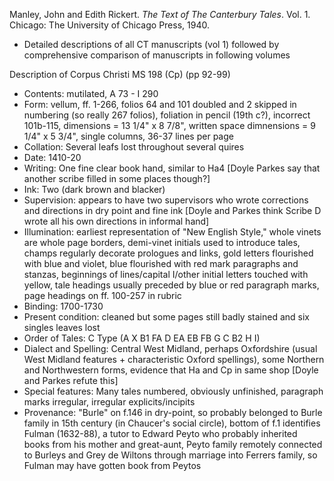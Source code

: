 Manley, John and Edith Rickert. _The Text of The Canterbury Tales_. Vol. 1. Chicago: The University of Chicago Press, 1940.

- Detailed descriptions of all CT manuscripts (vol 1) followed by comprehensive comparison of manuscripts in following volumes

Description of Corpus Christi MS 198 (Cp) (pp 92-99)
- Contents: mutilated, A 73 - I 290
- Form: vellum, ff. 1-266, folios 64 and 101 doubled and 2 skipped in numbering (so really 267 folios), foliation in pencil (19th c?), incorrect 101b-115, dimensions = 13 1/4" x 8 7/8", written space dimnensions = 9 1/4" x 5 3/4", single columns, 36-37 lines per page
- Collation: Several leafs lost throughout several quires
- Date: 1410-20
- Writing: One fine clear book hand, similar to Ha4 [Doyle Parkes say that another scribe filled in some places though?]
- Ink: Two (dark brown and blacker)
- Supervision: appears to have two supervisors who wrote corrections and directions in dry point and fine ink [Doyle and Parkes think Scribe D wrote all his own directions in informal hand]
- Illumination: earliest representation of "New English Style," whole vinets are whole page borders, demi-vinet initials used to introduce tales, champs regularly decorate prologues and links, gold letters flourished with blue and violet, blue flourished with red mark paragraphs and stanzas, beginnings of lines/capital I/other initial letters touched with yellow, tale headings usually preceded by blue or red paragraph marks, page headings on ff. 100-257 in rubric
- Binding: 1700-1730
- Present condition: cleaned but some pages still badly stained and six singles leaves lost
- Order of Tales: C Type (A X B1 FA D EA EB FB G C B2 H I)
- Dialect and Spelling: Central West Midland, perhaps Oxfordshire (usual West Midland features + characteristic Oxford spellings), some Northern and Northwestern forms, evidence that Ha and Cp in same shop [Doyle and Parkes refute this]
- Special features: Many tales numbered, obviously unfinished, paragraph marks irregular, irregular explicits/incipits
- Provenance: "Burle" on f.146 in dry-point, so probably belonged to Burle family in 15th century (in Chaucer's social circle), bottom of f.1 identifies Fulman (1632-88), a tutor to Edward Peyto who probably inherited books from his mother and great-aunt, Peyto family remotely connected to Burleys and Grey de Wiltons through marriage into Ferrers family, so Fulman may have gotten book from Peytos   
